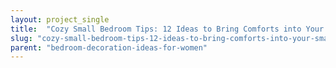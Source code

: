 ```yaml
---
layout: project_single
title:  "Cozy Small Bedroom Tips: 12 Ideas to Bring Comforts into Your Small Room"
slug: "cozy-small-bedroom-tips-12-ideas-to-bring-comforts-into-your-small-room"
parent: "bedroom-decoration-ideas-for-women"
---
```

 